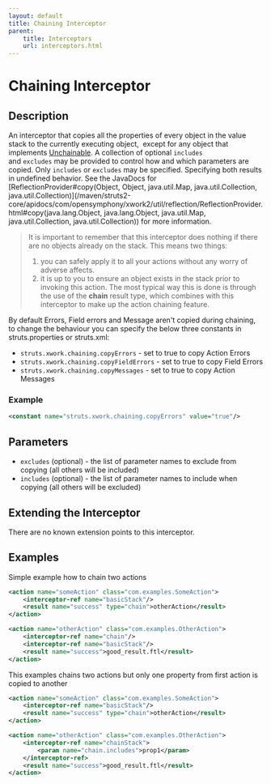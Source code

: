 ```yaml
---
layout: default
title: Chaining Interceptor
parent:
    title: Interceptors
    url: interceptors.html
---
```


# Chaining Interceptor

## Description

An interceptor that copies all the properties of every object in the value stack to the currently executing object, 
except for any object that implements [Unchainable](/maven/struts2-core/apidocs/com/opensymphony/xwork2/Unchainable.html). 
A collection of optional `includes` and `excludes` may be provided to control how and which parameters are copied. 
Only `includes` or `excludes` may be specified. Specifying both results in undefined behavior. See the JavaDocs 
for [ReflectionProvider#copy(Object, Object, java.util.Map, java.util.Collection, java.util.Collection)](/maven/struts2-core/apidocs/com/opensymphony/xwork2/util/reflection/ReflectionProvider.html#copy(java.lang.Object, java.lang.Object, java.util.Map, java.util.Collection, java.util.Collection))
for more information.

> It is important to remember that this interceptor does nothing if there are no objects already on the stack. 
> This means two things:
> 1. you can safely apply it to all your actions without any worry of adverse affects.
> 2. it is up to you to ensure an object exists in the stack prior to invoking this action. The most typical way this 
>   is done is through the use of the <b>chain</b> result type, which combines with this interceptor to make up the action 
>   chaining feature.

By default Errors, Field errors and Message aren't copied during chaining, to change the behaviour you can specify 
the below three constants in struts.properties or struts.xml:

 - `struts.xwork.chaining.copyErrors` - set to true to copy Action Errors
 - `struts.xwork.chaining.copyFieldErrors` - set to true to copy Field Errors
 - `struts.xwork.chaining.copyMessages` - set to true to copy Action Messages

### Example

```xml
<constant name="struts.xwork.chaining.copyErrors" value="true"/>
```

## Parameters

 - `excludes` (optional) - the list of parameter names to exclude from copying (all others will be included)
 - `includes` (optional) - the list of parameter names to include when copying (all others will be excluded)

## Extending the Interceptor

There are no known extension points to this interceptor.

## Examples

Simple example how to chain two actions

```xml
<action name="someAction" class="com.examples.SomeAction">
    <interceptor-ref name="basicStack"/>
	<result name="success" type="chain">otherAction</result>
</action>

<action name="otherAction" class="com.examples.OtherAction">
    <interceptor-ref name="chain"/>
	<interceptor-ref name="basicStack"/>
	<result name="success">good_result.ftl</result>
</action>
```

This examples chains two actions but only one property from first action is copied to another

```xml
<action name="someAction" class="com.examples.SomeAction">
    <interceptor-ref name="basicStack"/>
	<result name="success" type="chain">otherAction</result>
</action>

<action name="otherAction" class="com.examples.OtherAction">
    <interceptor-ref name="chainStack">
		<param name="chain.includes">prop1</param>
	</interceptor-ref>
	<result name="success">good_result.ftl</result>
</action>
```
